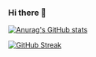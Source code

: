 ### Hi there 👋

[![Anurag's GitHub stats](https://github-readme-stats.vercel.app/api?username=dolby360)](https://github.com/anuraghazra/github-readme-stats)

[![GitHub Streak](http://github-readme-streak-stats.herokuapp.com?user=dolby360)](https://git.io/streak-stats)
